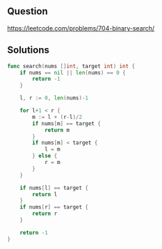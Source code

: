 ## Question

https://leetcode.com/problems/704-binary-search/

## Solutions

```go
func search(nums []int, target int) int {
	if nums == nil || len(nums) == 0 {
		return -1
	}

	l, r := 0, len(nums)-1

	for l+1 < r {
		m := l + (r-l)/2
		if nums[m] == target {
			return m
		}
		if nums[m] < target {
			l = m
		} else {
			r = m
		}
	}

	if nums[l] == target {
		return l
	}
	if nums[r] == target {
		return r
	}

	return -1
}
```
